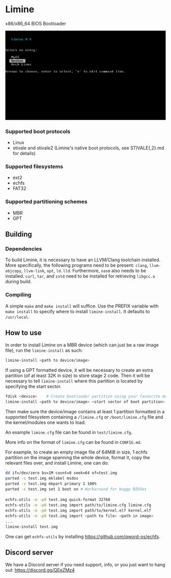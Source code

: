 # Limine
x86/x86_64 BIOS Bootloader

![Reference screenshot](/screenshot.png?raw=true "Reference screenshot")

### Supported boot protocols
* Linux
* stivale and stivale2 (Limine's native boot protocols, see STIVALE{,2}.md for details)

### Supported filesystems
* ext2
* echfs
* FAT32

### Supported partitioning schemes
* MBR
* GPT

## Building

### Dependencies
To build Limine, it is necessary to have an LLVM/Clang toolchain installed.
More specifically, the following programs need to be present: `clang`, `llvm-objcopy`,
`llvm-link`, `opt`, `ld.lld`.
Furthermore, `nasm` also needs to be installed.
`curl`, `tar`, and `zstd` need to be installed for retrieving `libgcc.a` during build.

### Compiling
A simple `make` and `make install` will suffice. Use the PREFIX variable with
`make install` to specify where to install `limine-install`. It defaults to
`/usr/local`.

## How to use
In order to install Limine on a MBR device (which can just be a raw image file),
run the `limine-install` as such:

```bash
limine-install <path to device/image>
```

If using a GPT formatted device, it will be necessary to create an extra partition
(of at least 32K in size) to store stage 2 code. Then it will be necessary to tell
`limine-install` where this partition is located by specifying the start sector.

```bash
fdisk <device>    # Create bootloader partition using your favourite method
limine-install <path to device/image> <start sector of boot partition>
```

Then make sure the device/image contains at least 1 partition formatted in
a supported filesystem containing a `/limine.cfg` or `/boot/limine.cfg` file
and the kernel/modules one wants to load.

An example `limine.cfg` file can be found in `test/limine.cfg`.

More info on the format of `limine.cfg` can be found in `CONFIG.md`.

For example, to create an empty image file of 64MiB in size, 1 echfs partition
on the image spanning the whole device, format it, copy the relevant files over,
and install Limine, one can do:

```bash
dd if=/dev/zero bs=1M count=0 seek=64 of=test.img
parted -s test.img mklabel msdos
parted -s test.img mkpart primary 1 100%
parted -s test.img set 1 boot on # Workaround for buggy BIOSes

echfs-utils -m -p0 test.img quick-format 32768
echfs-utils -m -p0 test.img import path/to/limine.cfg limine.cfg
echfs-utils -m -p0 test.img import path/to/kernel.elf kernel.elf
echfs-utils -m -p0 test.img import <path to file> <path in image>
...
limine-install test.img

```

One can get `echfs-utils` by installing https://github.com/qword-os/echfs.

## Discord server
We have a Discord server if you need support, info, or you just want to
hang out: https://discord.gg/QEeZMz4
